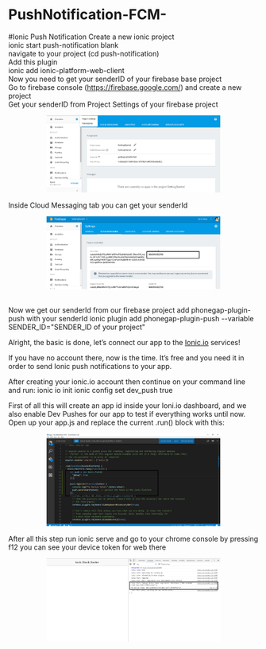 # PushNotification-FCM-

#Ionic Push Notification
Create a new ionic project<br>
ionic start push-notification blank<br>
navigate to your project (cd push-notification)<br>
Add this plugin <br>
ionic add ionic-platform-web-client <br>
Now you need to get your senderID of your firebase base project <br>
Go to firebase console (https://firebase.google.com/) and create a new project <br>
Get your senderID from Project Settings of your firebase project <br>

<p align="center">
  <img src="firebase-console.PNG" width="350"/>
  
</p>

Inside Cloud Messaging tab you can get your senderId <br>
<p align="center">
  <img src="Sender-id.PNG" width="350"/>
  
</p>
<br>
Now we get our senderId from our firebase project add phonegap-plugin-push with your senderId
ionic plugin add phonegap-plugin-push --variable SENDER_ID="SENDER_ID of your project"

Alright, the basic is done, let’s connect our app to the <a href="">Ionic.io</a> services!

If you have no account there, now is the time. It’s free and you need it in order to send Ionic push notifications to your app.

After creating your ionic.io account then continue on your command line and run:
ionic io init
ionic config set dev_push true

First of all this will create an app id inside your Ioni.io dashboard, and we also enable Dev Pushes for our app to test if everything works until now.
Open up your app.js and replace the current .run() block with this:

<p align="center">
  <img src="run.PNG" width="350"/>
  
</p>

After all this step run ionic serve and go to your chrome console by pressing f12 you can see your device token for web there
<p align="center">
  <img src="devicetoken.PNG" width="350"/>
  
</p>